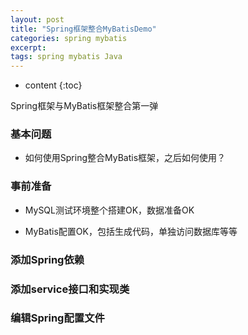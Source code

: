 ```yaml
---
layout: post
title: "Spring框架整合MyBatisDemo"
categories: spring mybatis
excerpt: 
tags: spring mybatis Java
---
```


* content
{:toc}

Spring框架与MyBatis框架整合第一弹




### 基本问题

- 如何使用Spring整合MyBatis框架，之后如何使用？

### 事前准备

- MySQL测试环境整个搭建OK，数据准备OK

- MyBatis配置OK，包括生成代码，单独访问数据库等等

### 添加Spring依赖

### 添加service接口和实现类

### 编辑Spring配置文件


